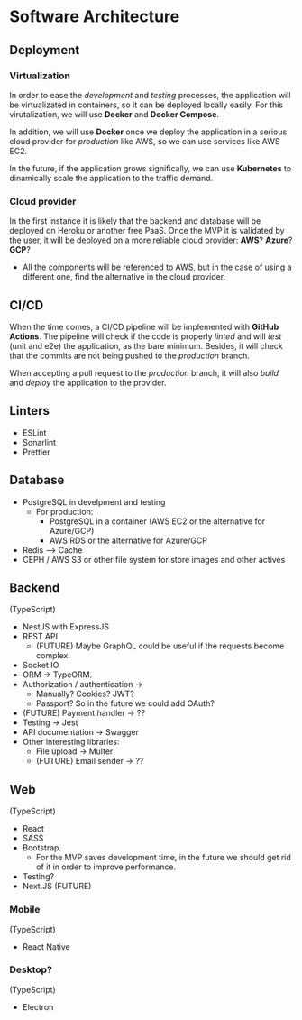 # Software Architecture

## Deployment

### Virtualization

In order to ease the _development_ and _testing_ processes, the application will be virtualizated in containers, so it can be deployed locally easily. For this virutalization, we will use **Docker** and **Docker Compose**.

In addition, we will use **Docker** once we deploy the application in a serious cloud provider for _production_ like AWS, so we can use services like AWS EC2.

In the future, if the application grows significally, we can use **Kubernetes** to dinamically scale the application to the traffic demand.

### Cloud provider

In the first instance it is likely that the backend and database will be deployed on Heroku or another free PaaS. Once the MVP it is validated by the user, it will be deployed on a more reliable cloud provider: **AWS**? **Azure**? **GCP**?

- All the components will be referenced to AWS, but in the case of using a different one, find the alternative in the cloud provider.

## CI/CD

When the time comes, a CI/CD pipeline will be implemented with **GitHub Actions**. The pipeline will check if the code is properly _linted_ and will _test_ (unit and e2e) the application, as the bare minimum. Besides, it will check that the commits are not being pushed to the _production_ branch.

When accepting a pull request to the _production_ branch, it will also _build_ and _deploy_ the application to the provider.

## Linters

- ESLint
- Sonarlint
- Prettier

## Database

- PostgreSQL in develpment and testing
  - For production:
    - PostgreSQL in a container (AWS EC2 or the alternative for Azure/GCP)
    - AWS RDS or the alternative for Azure/GCP
- Redis —> Cache
- CEPH / AWS S3 or other file system for store images and other actives

## Backend

(TypeScript)

- NestJS with ExpressJS
- REST API
  - (FUTURE) Maybe GraphQL could be useful if the requests become complex.
- Socket IO
- ORM → TypeORM.
- Authorization / authentication →
  - Manually? Cookies? JWT?
  - Passport? So in the future we could add OAuth?
- (FUTURE) Payment handler → ??
- Testing → Jest
- API documentation → Swagger
- Other interesting libraries:
  - File upload → Multer
  - (FUTURE) Email sender → ??

## Web

(TypeScript)

- React
- SASS
- Bootstrap.
  - For the MVP saves development time, in the future we should get rid of it in order to improve performance.
- Testing?
- Next.JS (FUTURE)

### Mobile

(TypeScript)

- React Native

### Desktop?

(TypeScript)

- Electron
